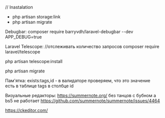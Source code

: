 // Inastalation

- php artisan storage:link
- php artisan migrate

Debugbar:
composer require barryvdh/laravel-debugbar --dev
APP_DEBUG=true

Laravel Telescope: //отслеживать количество запросов
composer require laravel/telescope

php artisan telescope:install
 
php artisan migrate

Пам'ятка:
exists:tags,id - в валидаторе проверяем, что это значение есть в таблице tags в столбце id

Визуальные редакторы:
https://summernote.org/
без танцов с бубном а bs5 не работает
https://github.com/summernote/summernote/issues/4464

https://ckeditor.com/
